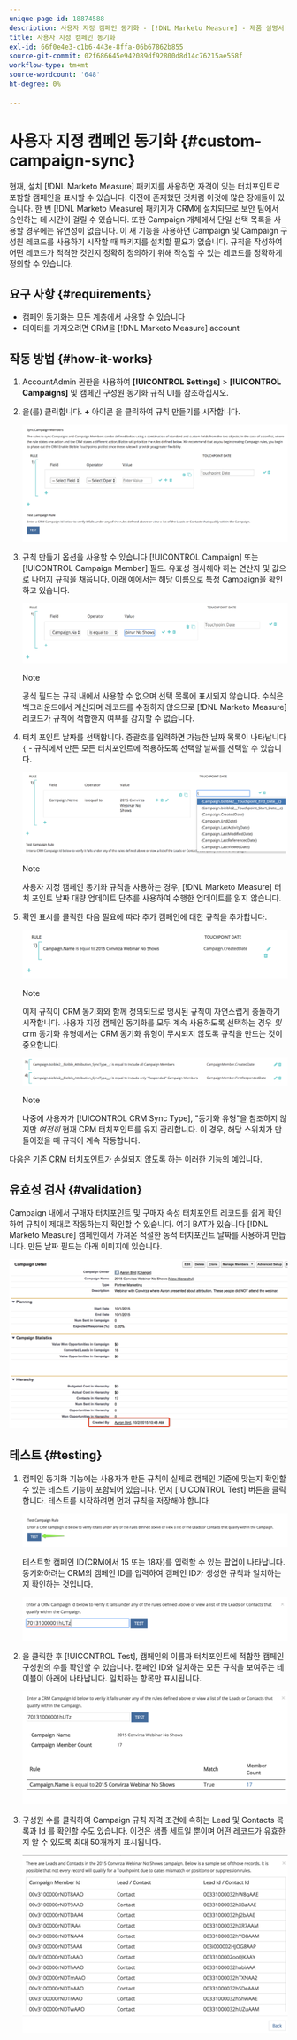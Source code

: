 ```yaml
---
unique-page-id: 18874588
description: 사용자 지정 캠페인 동기화 - [!DNL Marketo Measure] - 제품 설명서
title: 사용자 지정 캠페인 동기화
exl-id: 66f0e4e3-c1b6-443e-8ffa-06b67862b855
source-git-commit: 02f686645e942089df92800d8d14c76215ae558f
workflow-type: tm+mt
source-wordcount: '648'
ht-degree: 0%

---
```


# 사용자 지정 캠페인 동기화 {#custom-campaign-sync}

현재, 설치 [!DNL Marketo Measure] 패키지를 사용하면 자격이 있는 터치포인트로 포함할 캠페인을 표시할 수 있습니다. 이전에 존재했던 것처럼 이것에 많은 장애들이 있습니다. 한 번 [!DNL Marketo Measure] 패키지가 CRM에 설치되므로 보안 팀에서 승인하는 데 시간이 걸릴 수 있습니다. 또한 Campaign 개체에서 단일 선택 목록을 사용할 경우에는 유연성이 없습니다. 이 새 기능을 사용하면 Campaign 및 Campaign 구성원 레코드를 사용하기 시작할 때 패키지를 설치할 필요가 없습니다. 규칙을 작성하여 어떤 레코드가 적격한 것인지 정확히 정의하기 위해 작성할 수 있는 레코드를 정확하게 정의할 수 있습니다.

## 요구 사항 {#requirements}

* 캠페인 동기화는 모든 계층에서 사용할 수 있습니다
* 데이터를 가져오려면 CRM을 [!DNL Marketo Measure] account

## 작동 방법 {#how-it-works}

1. AccountAdmin 권한을 사용하여 **[!UICONTROL Settings]** > **[!UICONTROL Campaigns]** 및 캠페인 구성원 동기화 규칙 UI를 참조하십시오.
1. 을(를) 클릭합니다. **+** 아이콘 을 클릭하여 규칙 만들기를 시작합니다.

   ![](assets/1-1.png)

1. 규칙 만들기 옵션을 사용할 수 있습니다 [!UICONTROL Campaign] 또는 [!UICONTROL Campaign Member] 필드. 유효성 검사해야 하는 연산자 및 값으로 나머지 규칙을 채웁니다. 아래 예에서는 해당 이름으로 특정 Campaign을 확인하고 있습니다.

   ![](assets/2-1.png)

   >[!NOTE]
   >
   >공식 필드는 규칙 내에서 사용할 수 없으며 선택 목록에 표시되지 않습니다. 수식은 백그라운드에서 계산되며 레코드를 수정하지 않으므로 [!DNL Marketo Measure] 레코드가 규칙에 적합한지 여부를 감지할 수 없습니다.

1. 터치 포인트 날짜를 선택합니다. 중괄호를 입력하면 가능한 날짜 목록이 나타납니다 `{` - 규칙에서 만든 모든 터치포인트에 적용하도록 선택할 날짜를 선택할 수 있습니다.

   ![](assets/3-1.png)

   >[!NOTE]
   >
   >사용자 지정 캠페인 동기화 규칙을 사용하는 경우, [!DNL Marketo Measure] 터치 포인트 날짜 대량 업데이트 단추를 사용하여 수행한 업데이트를 읽지 않습니다.

1. 확인 표시를 클릭한 다음 필요에 따라 추가 캠페인에 대한 규칙을 추가합니다.

   ![](assets/4-1.png)

   >[!NOTE]
   >
   >이제 규칙이 CRM 동기화와 함께 정의되므로 명시된 규칙이 자연스럽게 충돌하기 시작합니다. 사용자 지정 캠페인 동기화를 모두 계속 사용하도록 선택하는 경우 _및_ crm 동기화 유형에서는 CRM 동기화 유형이 무시되지 않도록 규칙을 만드는 것이 중요합니다.

   ![](assets/5-1.png)

   >[!NOTE]
   >
   >나중에 사용자가 [!UICONTROL CRM Sync Type], &quot;동기화 유형&quot;을 참조하지 않지만 _여전히_ 현재 CRM 터치포인트를 유지 관리합니다. 이 경우, 해당 스위치가 만들어졌을 때 규칙이 계속 작동합니다.

다음은 기존 CRM 터치포인트가 손실되지 않도록 하는 이러한 기능의 예입니다.

## 유효성 검사 {#validation}

Campaign 내에서 구매자 터치포인트 및 구매자 속성 터치포인트 레코드를 쉽게 확인하여 규칙이 제대로 작동하는지 확인할 수 있습니다. 여기 BAT가 있습니다 [!DNL Marketo Measure] 캠페인에서 가져온 적절한 동적 터치포인트 날짜를 사용하여 만듭니다. 만든 날짜 필드는 아래 이미지에 있습니다.

![](assets/6-1.png)

## 테스트 {#testing}

1. 캠페인 동기화 기능에는 사용자가 만든 규칙이 실제로 캠페인 기준에 맞는지 확인할 수 있는 테스트 기능이 포함되어 있습니다. 먼저 [!UICONTROL Test] 버튼을 클릭합니다. 테스트를 시작하려면 먼저 규칙을 저장해야 합니다.

   ![](assets/7-1.png)

   테스트할 캠페인 ID(CRM에서 15 또는 18자)를 입력할 수 있는 팝업이 나타납니다. 동기화하려는 CRM의 캠페인 ID를 입력하여 캠페인 ID가 생성한 규칙과 일치하는지 확인하는 것입니다.

   ![](assets/8-1.png)

1. 을 클릭한 후 [!UICONTROL Test], 캠페인의 이름과 터치포인트에 적합한 캠페인 구성원의 수를 확인할 수 있습니다. 캠페인 ID와 일치하는 모든 규칙을 보여주는 테이블이 아래에 나타납니다. 일치하는 항목만 표시됩니다.

   ![](assets/9.png)

1. 구성원 수를 클릭하여 Campaign 규칙 자격 조건에 속하는 Lead 및 Contacts 목록과 Id 를 확인할 수도 있습니다. 이것은 샘플 세트일 뿐이며 어떤 레코드가 유효한지 알 수 있도록 최대 50개까지 표시됩니다.

   ![](assets/10.png)
